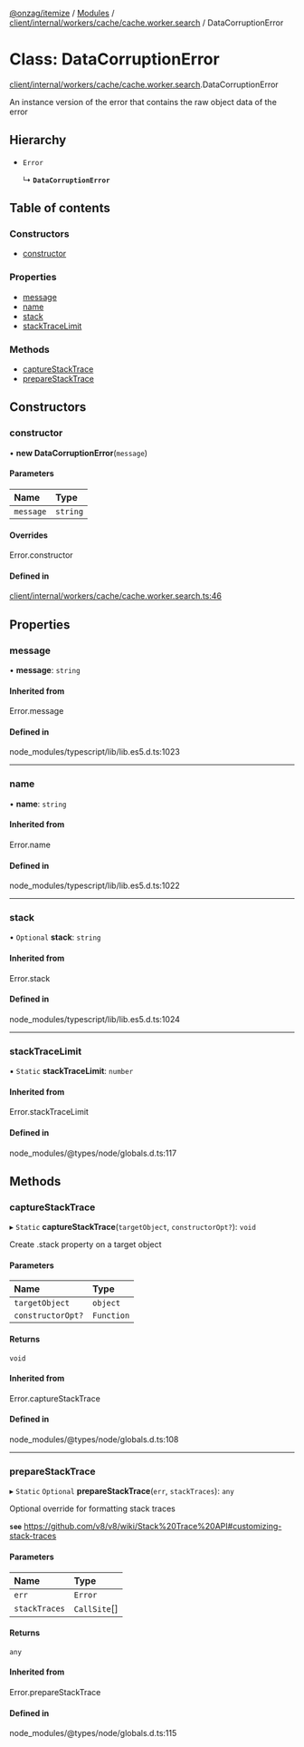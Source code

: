 [@onzag/itemize](../README.md) / [Modules](../modules.md) / [client/internal/workers/cache/cache.worker.search](../modules/client_internal_workers_cache_cache_worker_search.md) / DataCorruptionError

# Class: DataCorruptionError

[client/internal/workers/cache/cache.worker.search](../modules/client_internal_workers_cache_cache_worker_search.md).DataCorruptionError

An instance version of the error that contains
the raw object data of the error

## Hierarchy

- `Error`

  ↳ **`DataCorruptionError`**

## Table of contents

### Constructors

- [constructor](client_internal_workers_cache_cache_worker_search.DataCorruptionError.md#constructor)

### Properties

- [message](client_internal_workers_cache_cache_worker_search.DataCorruptionError.md#message)
- [name](client_internal_workers_cache_cache_worker_search.DataCorruptionError.md#name)
- [stack](client_internal_workers_cache_cache_worker_search.DataCorruptionError.md#stack)
- [stackTraceLimit](client_internal_workers_cache_cache_worker_search.DataCorruptionError.md#stacktracelimit)

### Methods

- [captureStackTrace](client_internal_workers_cache_cache_worker_search.DataCorruptionError.md#capturestacktrace)
- [prepareStackTrace](client_internal_workers_cache_cache_worker_search.DataCorruptionError.md#preparestacktrace)

## Constructors

### constructor

• **new DataCorruptionError**(`message`)

#### Parameters

| Name | Type |
| :------ | :------ |
| `message` | `string` |

#### Overrides

Error.constructor

#### Defined in

[client/internal/workers/cache/cache.worker.search.ts:46](https://github.com/onzag/itemize/blob/f2f29986/client/internal/workers/cache/cache.worker.search.ts#L46)

## Properties

### message

• **message**: `string`

#### Inherited from

Error.message

#### Defined in

node_modules/typescript/lib/lib.es5.d.ts:1023

___

### name

• **name**: `string`

#### Inherited from

Error.name

#### Defined in

node_modules/typescript/lib/lib.es5.d.ts:1022

___

### stack

• `Optional` **stack**: `string`

#### Inherited from

Error.stack

#### Defined in

node_modules/typescript/lib/lib.es5.d.ts:1024

___

### stackTraceLimit

▪ `Static` **stackTraceLimit**: `number`

#### Inherited from

Error.stackTraceLimit

#### Defined in

node_modules/@types/node/globals.d.ts:117

## Methods

### captureStackTrace

▸ `Static` **captureStackTrace**(`targetObject`, `constructorOpt?`): `void`

Create .stack property on a target object

#### Parameters

| Name | Type |
| :------ | :------ |
| `targetObject` | `object` |
| `constructorOpt?` | `Function` |

#### Returns

`void`

#### Inherited from

Error.captureStackTrace

#### Defined in

node_modules/@types/node/globals.d.ts:108

___

### prepareStackTrace

▸ `Static` `Optional` **prepareStackTrace**(`err`, `stackTraces`): `any`

Optional override for formatting stack traces

**`see`** https://github.com/v8/v8/wiki/Stack%20Trace%20API#customizing-stack-traces

#### Parameters

| Name | Type |
| :------ | :------ |
| `err` | `Error` |
| `stackTraces` | `CallSite`[] |

#### Returns

`any`

#### Inherited from

Error.prepareStackTrace

#### Defined in

node_modules/@types/node/globals.d.ts:115
